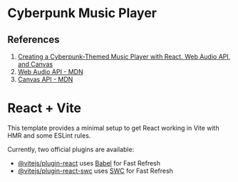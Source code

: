 # Cyberpunk Music Player

## References

1. [Creating a Cyberpunk-Themed Music Player with React, Web Audio API, and Canvas](https://tropicolx.hashnode.dev/creating-a-cyberpunk-themed-music-player-with-react-web-audio-api-and-canvas)
2. [Web Audio API - MDN](https://developer.mozilla.org/en-US/docs/Web/API/Web_Audio_API)
3. [Canvas API - MDN](https://developer.mozilla.org/en-US/docs/Web/API/Canvas_API)

# React + Vite

This template provides a minimal setup to get React working in Vite with HMR and some ESLint rules.

Currently, two official plugins are available:

- [@vitejs/plugin-react](https://github.com/vitejs/vite-plugin-react/blob/main/packages/plugin-react/README.md) uses [Babel](https://babeljs.io/) for Fast Refresh
- [@vitejs/plugin-react-swc](https://github.com/vitejs/vite-plugin-react-swc) uses [SWC](https://swc.rs/) for Fast Refresh
